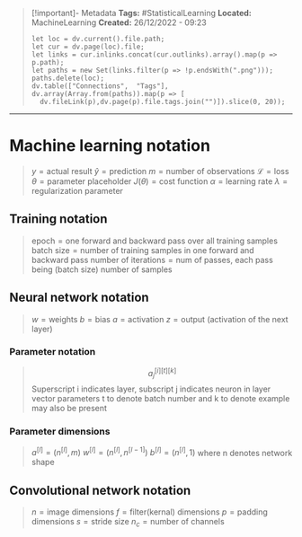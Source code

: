> [!important]- Metadata
> **Tags:** #StatisticalLearning 
> **Located:** MachineLearning
> **Created:** 26/12/2022 - 09:23
> ```dataviewjs
>let loc = dv.current().file.path;
>let cur = dv.page(loc).file;
>let links = cur.inlinks.concat(cur.outlinks).array().map(p => p.path);
>let paths = new Set(links.filter(p => !p.endsWith(".png")));
>paths.delete(loc);
>dv.table(["Connections",  "Tags"], dv.array(Array.from(paths)).map(p => [
>   dv.fileLink(p),dv.page(p).file.tags.join("")]).slice(0, 20));
> ```

___
# Machine learning notation

> $y=\text{actual result}$
> $\hat{y}=\text{prediction}$
> $m = \text{number of observations}$
> $\mathcal{L}=\text{loss }$
> $\theta=\text{parameter placeholder}$
> $J(\theta)=\text{cost function}$
> $\alpha=\text{learning rate}$
> $\lambda=\text{regularization parameter}$

## Training notation

> $\text{epoch}=\text{one forward and backward pass over all training samples}$
> $\text{batch size}= \text{number of training samples in one forward and backward pass}$
> $\text{number of iterations}= \text{num of passes, each pass being (batch size) number of samples}$

## Neural network notation

> $w=\text{weights}$
> $b=\text{bias}$
> $a=\text{activation}$
> $z=\text{output (activation of the next layer)}$

### Parameter notation

> $$a_{j}^{[i][t][k]}$$
> $\text{Superscript i indicates layer, subscript j indicates neuron in layer vector }$
> $\text{parameters t to denote batch number and k to denote example may also be present}$

### Parameter dimensions

> $a^{[l]}=(n^{[l]},m)$
> $w^{[l]}=(n^{[l]},n^{[l-1]})$
> $b^{[l]}=(n^{[l]},1)$
> $\text{where n denotes network shape}$

## Convolutional network notation

> $n=\text{image dimensions}$
> $f=\text{filter(kernal) dimensions}$
>  $p=\text{padding dimensions}$
> $s=\text{stride size}$
> $n_{c}=\text{number of channels}$
